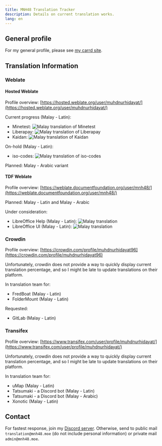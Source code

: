 ```yaml
---
title: MNH48 Translation Tracker
description: Details on current translation works.
lang: en
---
```


## General profile
For my general profile, please see [my carrd site](https://mnh48.carrd.co).

## Translation Information

### Weblate

#### Hosted Weblate
Profile overview: [https://hosted.weblate.org/user/muhdnurhidayat/](https://hosted.weblate.org/user/muhdnurhidayat/)

Current progress (Malay - Latin):
- Minetest: ![Malay translation of Minetest](https://hosted.weblate.org/widgets/minetest/ms/svg-badge.svg)
- Liberapay: ![Malay translation of Liberapay](https://hosted.weblate.org/widgets/liberapay/ms/svg-badge.svg)
- Kaidan: ![Malay translation of Kaidan](https://hosted.weblate.org/widgets/kaidan/ms/svg-badge.svg)

On-hold (Malay - Latin):
- iso-codes: ![Malay translation of iso-codes](https://hosted.weblate.org/widgets/iso-codes/ms/svg-badge.svg)

Planned: Malay - Arabic variant

#### TDF Weblate
Profile overview: [https://weblate.documentfoundation.org/user/mnh48/](https://weblate.documentfoundation.org/user/mnh48/)

Planned: Malay - Latin and Malay - Arabic

Under consideration:
- LibreOffice Help (Malay - Latin): ![Malay translation](https://weblate.documentfoundation.org/widgets/libo_help-master/ms/svg-badge.svg)
- LibreOffice UI (Malay - Latin): ![Malay translation](https://weblate.documentfoundation.org/widgets/libo_help-master/ms/svg-badge.svg)

### Crowdin
Profile overview: [https://crowdin.com/profile/muhdnurhidayat96](https://crowdin.com/profile/muhdnurhidayat96)

Unfortunately, crowdin does not provide a way to quickly display current translation percentage, and so I might be late to update translations on their platform.

In translation team for:
- FredBoat (Malay - Latin)
- FolderMount (Malay - Latin)

Requested:
- GitLab (Malay - Latin)

### Transifex
Profile overview: [https://www.transifex.com/user/profile/muhdnurhidayat/](https://www.transifex.com/user/profile/muhdnurhidayat/)

Unfortunately, crowdin does not provide a way to quickly display current translation percentage, and so I might be late to update translations on their platform.

In translation team for:
- uMap (Malay - Latin)
- Tatsumaki - a Discord bot (Malay - Latin)
- Tatsumaki - a Discord bot (Malay - Arabic)
- Xonotic (Malay - Latin)

## Contact
For fastest response, join my [Discord server](https://discord.gg/xsZQyGf).
Otherwise, send to public mail `translation@mnh48.moe` (do not include personal information) or private mail `admin@mnh48.moe`.
